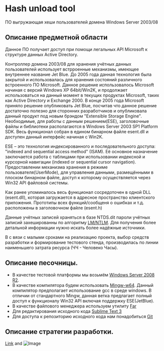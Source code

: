 # Hash unload tool
ПО выгружающая хеши пользователей домена Windows Server 2003/08

## Описание предметной области
Данное ПО получает доступ при помощи легальных API Microsoft к структуре данных Active Directory.

Контроллер домена 2003/08 для хранения учётных данных пользователей использует встрроенные механизмы, имеющее внутреннее название Jet Blue.
До 2005 года данная технология была закрытой и использовалась для хранения состояний различного встроенного ПО Microsoft.
Данное решение использовалось Microsoft начиная с версий Windows XP 64bit/Win2K, и продолжает использоваться на данный момент в текущих продуктах Microsoft, таких как Active Directory и Exchange 2000.
В конце 2005 года Microsoft приняло решение опубликовать Jet Blue, посчитав что данное решение достаточно полезно для сторонних разработчиков и опубликовала данный продукт под новым брэндом "Extensible Storage Engine".
Необходимые, для работы с данным решением(ESE), заголовочные файлы и библиотеки располагаются в Windows Server 2003 SP1 Platform SDK.
Весь функционал собран в едином бинарном файле esent.dll и доступен данный интерфейс начиная с Win2K.

ESE – это технология индексированного и последовательного доступа: "indexed and sequential access method" (ISAM). Её основное назначение заключается работа с таблицами при использовании индексной и курсорной навигации (indexed or sequential cursor navigation). Предоставлении механизма хранения в режиме пользователя(UserMode), для управления данными, размещёнными в плоском бинарном файле, доступ к которому осуществляется через Win32 API файловой системы.

Как ранее упоминалось весь функционал сосредоточен в одной DLL (esent.dll), которая загружается в адресное пространство клиентского приложения. Прототипы всех функций/сообщеня о ошибках и т.д. расположены в заголовочном файле (esent.h)

Данные учётных записей храняться в базе NTDS.dit пароли учётных записий захешированны по алгоритму [LM/NTLM](https://ru.wikipedia.org/wiki/NTLMv2). Для получения более детальной информации нужно искать более надёжные источники.

В с вязи с малыми сроками на реализацию проекта, выбор средств разработки и формирование тестового стенда, производилась по линии наименьшего затрата ресурса (ЧЧ - Человеко Часы).

## Описание песочницы.
- В качестве тестовой платформы мы возьмём [Windows Server 2008 R2](https://www.microsoft.com/ru-ru/SoftMicrosoft/server2008.aspx). 
- В качестве компилятора будем использовать [Mingw-w64](https://sourceforge.net/projects/mingw-w64/files/External%20binary%20packages%20%28Win64%20hosted%29/MSYS%20%2832-bit%29/). Данный компилятор предполагает использование gcc в среде windows. В отличии от стандартного Mingw, данная ветка предлагает полный доступ к функционалу Win32 API включая поддержку ESE(JetBlue).
- В качестве файлового менеджера используем утилиту [Far](https://www.farmanager.com/download.php?l=ru)
- Для редактирования исходного кода [Sublime Text 3](https://www.sublimetext.com/3)
- Для доступа к репозиторию исходного кода нам понадобиться [Git](https://git-scm.com/download/win)

## Описание стратегии разработки.



[Link](url) and ![Image](src)

